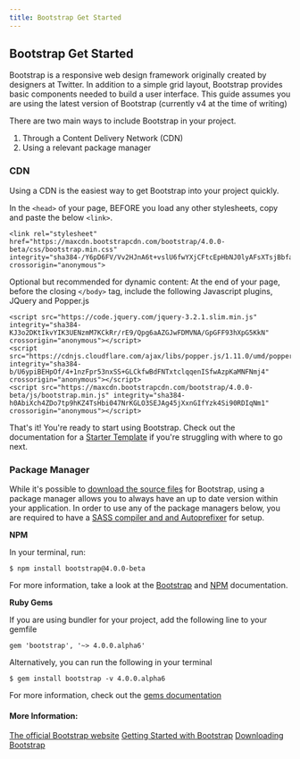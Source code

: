 ```yaml
---
title: Bootstrap Get Started
---
```

## Bootstrap Get Started

Bootstrap is a responsive web design framework originally created by designers at Twitter. In addition to a simple grid layout, Bootstrap provides basic components needed to build a user interface. This guide assumes you are using the latest version of Bootstrap (currently v4 at the time of writing)

There are two main ways to include Bootstrap in your project.
1. Through a Content Delivery Network (CDN)
2. Using a relevant package manager

### CDN

Using a CDN is the easiest way to get Bootstrap into your project quickly.

In the `<head>` of your page, BEFORE you load any other stylesheets, copy and paste the below `<link>`.

```
<link rel="stylesheet" href="https://maxcdn.bootstrapcdn.com/bootstrap/4.0.0-beta/css/bootstrap.min.css" integrity="sha384-/Y6pD6FV/Vv2HJnA6t+vslU6fwYXjCFtcEpHbNJ0lyAFsXTsjBbfaDjzALeQsN6M" crossorigin="anonymous">

```

Optional but recommended for dynamic content:
At the end of your page, before the closing `</body>` tag, include the following Javascript plugins, JQuery and Popper.js

```
<script src="https://code.jquery.com/jquery-3.2.1.slim.min.js" integrity="sha384-KJ3o2DKtIkvYIK3UENzmM7KCkRr/rE9/Qpg6aAZGJwFDMVNA/GpGFF93hXpG5KkN" crossorigin="anonymous"></script>
<script src="https://cdnjs.cloudflare.com/ajax/libs/popper.js/1.11.0/umd/popper.min.js" integrity="sha384-b/U6ypiBEHpOf/4+1nzFpr53nxSS+GLCkfwBdFNTxtclqqenISfwAzpKaMNFNmj4" crossorigin="anonymous"></script>
<script src="https://maxcdn.bootstrapcdn.com/bootstrap/4.0.0-beta/js/bootstrap.min.js" integrity="sha384-h0AbiXch4ZDo7tp9hKZ4TsHbi047NrKGLO3SEJAg45jXxnGIfYzk4Si90RDIqNm1" crossorigin="anonymous"></script>
```

That's it! You're ready to start using Bootstrap. Check out the documentation for a <a href='https://getbootstrap.com/docs/4.0/getting-started/introduction/#starter-template' alt='bootstrap documentation starter template'>Starter Template</a> if you're struggling with where to go next.

### Package Manager

While it's possible to <a href='https://github.com/twbs/bootstrap/archive/v4.0.0-beta.zip' alt='zip file of bootstrap version 4 source code'>download the source files</a> for Bootstrap, using a package manager allows you to always have an up to date version within your application. In order to use any of the package managers below, you are required to have a <a href='https://getbootstrap.com/docs/4.0/getting-started/download/#package-managers' alt='more information on SASS comiler and Autoprefixer'>SASS compiler and and Autoprefixer</a> for setup.

**NPM**

In your terminal, run:

```
$ npm install bootstrap@4.0.0-beta
```
For more information, take a look at the <a href="https://getbootstrap.com/docs/4.0/getting-started/download/#npm">Bootstrap</a> and <a href='https://www.npmjs.com/package/bootstrap' alt='bootstrap intallation through NPM documentation'>NPM</a> documentation.

**Ruby Gems**

If you are using bundler for your project, add the following line to your gemfile
```
gem 'bootstrap', '~> 4.0.0.alpha6'
```
Alternatively, you can run the following in your terminal
```
$ gem install bootstrap -v 4.0.0.alpha6
```

For more information, check out the <a href='https://github.com/twbs/bootstrap-rubygem/blob/master/README.md' alt='bootstrap ruby gem installation and setup documentation'>gems documentation</a>

#### More Information:

<a href='http://getbootstrap.com/' target='_blank' rel='nofollow'>The official Bootstrap website</a>
<a href='https://getbootstrap.com/docs/4.0/getting-started/introduction/' target='_blank'>Getting Started with Bootstrap</a>
<a href='https://getbootstrap.com/docs/4.0/getting-started/download/' target='_blank'>Downloading Bootstrap</a>
